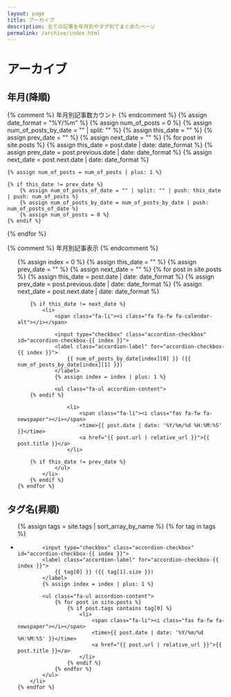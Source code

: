 ```yaml
---
layout: page
title: アーカイブ
description: 全ての記事を年月別やタグ別でまとめたページ
permalink: /archive/index.html
---
```


<h1>
	<i class="fas fa-fw fa-book"></i>アーカイブ
</h1>

<h2>
	<i class="fas fa-fw fa-calendar-alt"></i>年月(降順)
</h2>

{% comment %}
	年月別記事数カウント
{% endcomment %}
{% assign date_format = "%Y/%m" %}
{% assign num_of_posts = 0 %}
{% assign num_of_posts_by_date = "" | split: "" %}
{% assign this_date = "" %}
{% assign prev_date = "" %}
{% assign next_date = "" %}
{% for post in site.posts %}
	{% assign this_date = post.date | date: date_format %}
	{% assign prev_date = post.previous.date | date: date_format %}
	{% assign next_date = post.next.date | date: date_format %}
	
	{% assign num_of_posts = num_of_posts | plus: 1 %}
	
	{% if this_date != prev_date %}
		{% assign num_of_posts_of_date = "" | split: "" | push: this_date | push: num_of_posts %}
		{% assign num_of_posts_by_date = num_of_posts_by_date | push: num_of_posts_of_date %}
		{% assign num_of_posts = 0 %}
	{% endif %}
{% endfor %}

{% comment %}
	年月別記事表示
{% endcomment %}
<ul class="fa-ul">
	{% assign index = 0 %}
	{% assign this_date = "" %}
	{% assign prev_date = "" %}
	{% assign next_date = "" %}
	{% for post in site.posts %}
		{% assign this_date = post.date | date: date_format %}
		{% assign prev_date = post.previous.date | date: date_format %}
		{% assign next_date = post.next.date | date: date_format %}
		
		{% if this_date != next_date %}
			<li>
				<span class="fa-li"><i class="fa fa-fw fa-calendar-alt"></i></span>
				
				<input type="checkbox" class="accordion-checkbox" id="accordion-checkbox-{{ index }}">
				<label class="accordion-label" for="accordion-checkbox-{{ index }}">
					{{ num_of_posts_by_date[index][0] }} ({{ num_of_posts_by_date[index][1] }})
				</label>
				{% assign index = index | plus: 1 %}
				
				<ul class="fa-ul accordion-content">
		{% endif %}
		
					<li>
						<span class="fa-li"><i class="fas fa-fw fa-newspaper"></i></span>
						<time>{{ post.date | date: '%Y/%m/%d %H:%M:%S' }}</time>
						<a href="{{ post.url | relative_url }}">{{ post.title }}</a>
					</li>
		
		{% if this_date != prev_date %}
				</ul>
			</li>
		{% endif %}
	{% endfor %}
</ul>

<h2>
	<i class="fas fa-fw fa-tag"></i>タグ名(昇順)
</h2>

<ul class="fa-ul">
	{% assign tags = site.tags | sort_array_by_name %}
	{% for tag in tags %}
		<li>
			<span class="fa-li"><i class="fas fa-fw fa-tag"></i></span>
			
			<input type="checkbox" class="accordion-checkbox" id="accordion-checkbox-{{ index }}">
			<label class="accordion-label" for="accordion-checkbox-{{ index }}">
				{{ tag[0] }} ({{ tag[1].size }})
			</label>
			{% assign index = index | plus: 1 %}
			
			<ul class="fa-ul accordion-content">
				{% for post in site.posts %}
					{% if post.tags contains tag[0] %}
						<li>
							<span class="fa-li"><i class="fas fa-fw fa-newspaper"></i></span>
							<time>{{ post.date | date: '%Y/%m/%d %H:%M:%S' }}</time>
							<a href="{{ post.url | relative_url }}">{{ post.title }}</a>
						</li>
					{% endif %}
				{% endfor %}
			</ul>
		</li>
	{% endfor %}
</ul>
